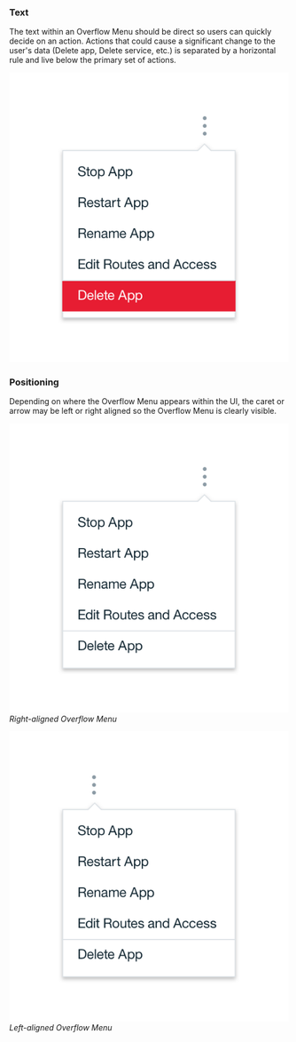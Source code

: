 ### Text

The text within an Overflow Menu should be direct so users can quickly decide on an action. Actions that could cause a significant change to the user's data (Delete app, Delete service, etc.) is separated by a horizontal rule and live below the primary set of actions.

![Overflow menu example](images/overflow-menu-usage-1.png)

### Positioning

Depending on where the Overflow Menu appears within the UI, the caret or arrow may be left or right aligned so the Overflow Menu is clearly visible.

![Right aligned overflow menu](images/overflow-menu-usage-2.png)
_Right-aligned Overflow Menu_ 

![Left aligned overflow menu](images/overflow-menu-usage-3.png)
_Left-aligned Overflow Menu_ 
